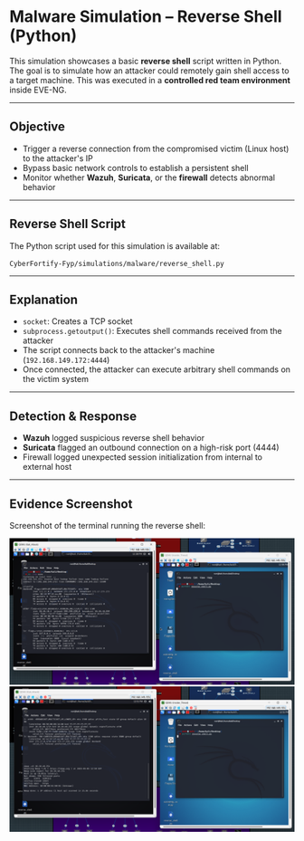 # Malware Simulation – Reverse Shell (Python)

This simulation showcases a basic **reverse shell** script written in Python. The goal is to simulate how an attacker could remotely gain shell access to a target machine. This was executed in a **controlled red team environment** inside EVE-NG.

---

## Objective
- Trigger a reverse connection from the compromised victim (Linux host) to the attacker's IP
- Bypass basic network controls to establish a persistent shell
- Monitor whether **Wazuh**, **Suricata**, or the **firewall** detects abnormal behavior

---

## Reverse Shell Script

The Python script used for this simulation is available at:
```
CyberFortify-Fyp/simulations/malware/reverse_shell.py
```

---

## Explanation

- `socket`: Creates a TCP socket
- `subprocess.getoutput()`: Executes shell commands received from the attacker
- The script connects back to the attacker's machine (`192.168.149.172:4444`)
- Once connected, the attacker can execute arbitrary shell commands on the victim system

---

## Detection & Response

- **Wazuh** logged suspicious reverse shell behavior
- **Suricata** flagged an outbound connection on a high-risk port (4444)
- Firewall logged unexpected session initialization from internal to external host

---

## Evidence Screenshot

Screenshot of the terminal running the reverse shell:


![Reverse Shell Execution](/assets/screenshots/reverse_shell/reverse_sh1.png)
![Reverse Shell Execution](/assets/screenshots/reverse_shell/reverse_sh2.png)

